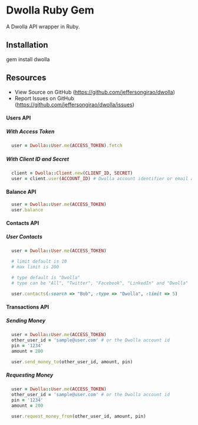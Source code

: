 # Dwolla Ruby Gem

A Dwolla API wrapper in Ruby.

## Installation

gem install dwolla

## Resources

* View Source on GitHub (https://github.com/jeffersongirao/dwolla)
* Report Issues on GitHub (https://github.com/jeffersongirao/dwolla/issues)

#### Users API

##### With Access Token

```ruby
  user = Dwolla::User.me(ACCESS_TOKEN).fetch
```

##### With Client ID and Secret

```ruby
  client = Dwolla::Client.new(CLIENT_ID, SECRET)
  user = client.user(ACCOUNT_ID) # Dwolla account identifier or email address of the Dwolla account.
```

#### Balance API

```ruby
  user = Dwolla::User.me(ACCESS_TOKEN)
  user.balance
```

#### Contacts API

##### User Contacts

```ruby
  user = Dwolla::User.me(ACCESS_TOKEN)

  # limit default is 10
  # max limit is 200

  # type default is "Dwolla"
  # type can be "All", "Twitter", "Facebook", "LinkedIn" and "Dwolla"

  user.contacts(:search => "Bob", :type => "Dwolla", :limit => 5)
```

#### Transactions API

##### Sending Money

```ruby
  user = Dwolla::User.me(ACCESS_TOKEN)
  other_user_id = 'sample@user.com' # or the Dwolla account id
  pin = '1234'
  amount = 200

  user.send_money_to(other_user_id, amount, pin)
```

##### Requesting Money

```ruby
  user = Dwolla::User.me(ACCESS_TOKEN)
  other_user_id = 'sample@user.com' # or the Dwolla account id
  pin = '1234'
  amount = 200

  user.request_money_from(other_user_id, amount, pin)
```
